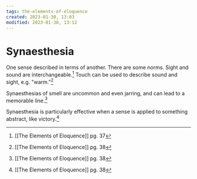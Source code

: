 ```yaml
---
tags: the-elements-of-eloquence 
created: 2023-01-30, 13:03
modified: 2023-01-30, 13:12
---
```


# Synaesthesia
One sense described in terms of another. There are some norms. Sight and sound are interchangeable.[^1] Touch can be used to describe sound and sight, e.g. "warm."[^2]

Synaesthesias of smell are uncommon and even jarring, and can lead to a memorable line.[^2]

Synaesthesia is particularly effective when a sense is applied to something abstract, like victory.[^2]

[^1]: [[The Elements of Eloquence]] pg. 37
[^2]: [[The Elements of Eloquence]] pg. 38